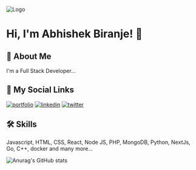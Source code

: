 
![Logo](https://programwithabhi.vercel.app/banner/profile-banner.png)
# Hi, I'm Abhishek Biranje! 👋


## 🚀 About Me
I'm a Full Stack Developer...



## 🔗 My Social Links
[![portfolio](https://img.shields.io/badge/my_portfolio-000?style=for-the-badge&logo=ko-fi&logoColor=white)](https://programwithabhi.vercel.app/)
[![linkedin](https://img.shields.io/badge/linkedin-0A66C2?style=for-the-badge&logo=linkedin&logoColor=white)](https://www.linkedin.com/in/programwithabhi/)
[![twitter](https://img.shields.io/badge/twitter-1DA1F2?style=for-the-badge&logo=twitter&logoColor=white)](https://twitter.com/programwithabhi)


## 🛠 Skills
Javascript, HTML, CSS, React, Node JS, PHP, MongoDB, Python, NextJs, Go, C++, docker and many more...

![Anurag's GitHub stats](https://github-readme-stats.vercel.app/api?username=programwithabhi33&show_icons=true&theme=dracula)
